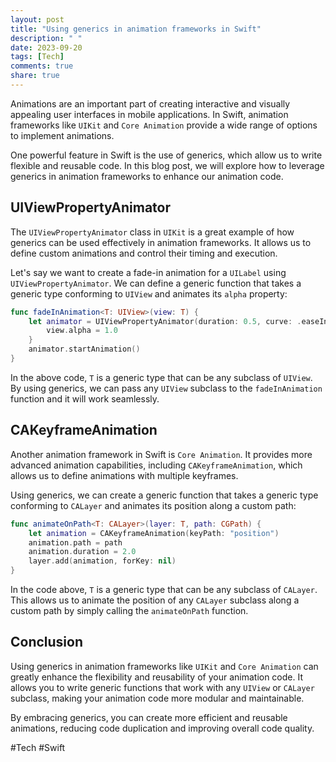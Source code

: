 ```yaml
---
layout: post
title: "Using generics in animation frameworks in Swift"
description: " "
date: 2023-09-20
tags: [Tech]
comments: true
share: true
---
```


Animations are an important part of creating interactive and visually appealing user interfaces in mobile applications. In Swift, animation frameworks like `UIKit` and `Core Animation` provide a wide range of options to implement animations. 

One powerful feature in Swift is the use of generics, which allow us to write flexible and reusable code. In this blog post, we will explore how to leverage generics in animation frameworks to enhance our animation code.

## UIViewPropertyAnimator

The `UIViewPropertyAnimator` class in `UIKit` is a great example of how generics can be used effectively in animation frameworks. It allows us to define custom animations and control their timing and execution.

Let's say we want to create a fade-in animation for a `UILabel` using `UIViewPropertyAnimator`. We can define a generic function that takes a generic type conforming to `UIView` and animates its `alpha` property:

```swift
func fadeInAnimation<T: UIView>(view: T) {
    let animator = UIViewPropertyAnimator(duration: 0.5, curve: .easeIn) {
        view.alpha = 1.0
    }
    animator.startAnimation()
}
```

In the above code, `T` is a generic type that can be any subclass of `UIView`. By using generics, we can pass any `UIView` subclass to the `fadeInAnimation` function and it will work seamlessly.

## CAKeyframeAnimation

Another animation framework in Swift is `Core Animation`. It provides more advanced animation capabilities, including `CAKeyframeAnimation`, which allows us to define animations with multiple keyframes.

Using generics, we can create a generic function that takes a generic type conforming to `CALayer` and animates its position along a custom path:

```swift
func animateOnPath<T: CALayer>(layer: T, path: CGPath) {
    let animation = CAKeyframeAnimation(keyPath: "position")
    animation.path = path
    animation.duration = 2.0
    layer.add(animation, forKey: nil)
}
```

In the code above, `T` is a generic type that can be any subclass of `CALayer`. This allows us to animate the position of any `CALayer` subclass along a custom path by simply calling the `animateOnPath` function.

## Conclusion

Using generics in animation frameworks like `UIKit` and `Core Animation` can greatly enhance the flexibility and reusability of your animation code. It allows you to write generic functions that work with any `UIView` or `CALayer` subclass, making your animation code more modular and maintainable.

By embracing generics, you can create more efficient and reusable animations, reducing code duplication and improving overall code quality.

#Tech #Swift